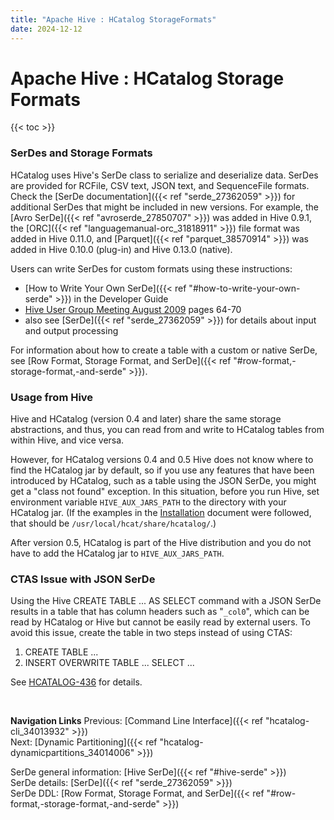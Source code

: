 ```yaml
---
title: "Apache Hive : HCatalog StorageFormats"
date: 2024-12-12
---
```


# Apache Hive : HCatalog Storage Formats

{{< toc >}}

### SerDes and Storage Formats

HCatalog uses Hive's SerDe class to serialize and deserialize data. SerDes are provided for RCFile, CSV text, JSON text, and SequenceFile formats. Check the [SerDe documentation]({{< ref "serde_27362059" >}}) for additional SerDes that might be included in new versions. For example, the [Avro SerDe]({{< ref "avroserde_27850707" >}}) was added in Hive 0.9.1, the [ORC]({{< ref "languagemanual-orc_31818911" >}}) file format was added in Hive 0.11.0, and [Parquet]({{< ref "parquet_38570914" >}}) was added in Hive 0.10.0 (plug-in) and Hive 0.13.0 (native).

Users can write SerDes for custom formats using these instructions:

* [How to Write Your Own SerDe]({{< ref "#how-to-write-your-own-serde" >}}) in the Developer Guide
* [Hive User Group Meeting August 2009](http://www.slideshare.net/ragho/hive-user-meeting-august-2009-facebook) pages 64-70
* also see [SerDe]({{< ref "serde_27362059" >}}) for details about input and output processing

For information about how to create a table with a custom or native SerDe, see [Row Format, Storage Format, and SerDe]({{< ref "#row-format,-storage-format,-and-serde" >}}).

### Usage from Hive

Hive and HCatalog (version 0.4 and later) share the same storage abstractions, and thus, you can read from and write to HCatalog tables from within Hive, and vice versa.

However, for HCatalog versions 0.4 and 0.5 Hive does not know where to find the HCatalog jar by default, so if you use any features that have been introduced by HCatalog, such as a table using the JSON SerDe, you might get a "class not found" exception. In this situation, before you run Hive, set environment variable `HIVE_AUX_JARS_PATH` to the directory with your HCatalog jar. (If the examples in the [Installation](http://hive.apache.org/docs/hcat_r0.5.0/install.html) document were followed, that should be `/usr/local/hcat/share/hcatalog/`.)

After version 0.5, HCatalog is part of the Hive distribution and you do not have to add the HCatalog jar to `HIVE_AUX_JARS_PATH`.

### CTAS Issue with JSON SerDe

Using the Hive CREATE TABLE ... AS SELECT command with a JSON SerDe results in a table that has column headers such as "`_col0`", which can be read by HCatalog or Hive but cannot be easily read by external users. To avoid this issue, create the table in two steps instead of using CTAS:

1. CREATE TABLE ...
2. INSERT OVERWRITE TABLE ... SELECT ...

See [HCATALOG-436](https://issues.apache.org/jira/browse/HCATALOG-436) for details.

 

**Navigation Links**
Previous: [Command Line Interface]({{< ref "hcatalog-cli_34013932" >}})  
 Next: [Dynamic Partitioning]({{< ref "hcatalog-dynamicpartitions_34014006" >}})

SerDe general information: [Hive SerDe]({{< ref "#hive-serde" >}})  
 SerDe details: [SerDe]({{< ref "serde_27362059" >}})  
 SerDe DDL: [Row Format, Storage Format, and SerDe]({{< ref "#row-format,-storage-format,-and-serde" >}})



 

 

